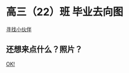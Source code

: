 # 高三（22）班 毕业去向图
</newline>
<a href="main.html" >寻找小伙伴</a>
<h2>还想来点什么？照片？</h2>
<a href="photo.html">OK!</a>
